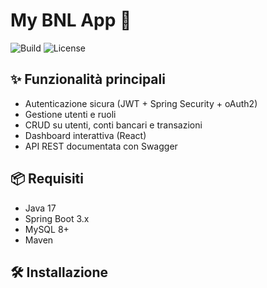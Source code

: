 # My BNL App 🚀

![Build](https://img.shields.io/github/actions/workflow/status/tuo-utente/skillhub/build.yml)
![License](https://img.shields.io/github/license/tuo-utente/skillhub)

## ✨ Funzionalità principali

- Autenticazione sicura (JWT + Spring Security + oAuth2)
- Gestione utenti e ruoli
- CRUD su utenti, conti bancari e transazioni
- Dashboard interattiva (React)
- API REST documentata con Swagger

## 📦 Requisiti

- Java 17
- Spring Boot 3.x
- MySQL 8+
- Maven

## 🛠️ Installazione
